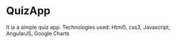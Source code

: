# QuizApp

It ia a simple quiz app.
Technologies used: Html5, css3, Javascript, AngularJS, Google Charts

